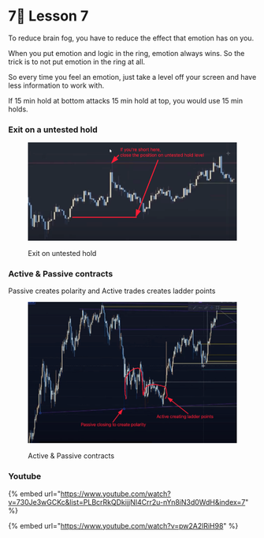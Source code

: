 # 7⃣ Lesson 7

To reduce brain fog, you have to reduce the effect that emotion has on you.

When you put emotion and logic in the ring, emotion always wins. So the trick is to not put emotion in the ring at all.

So every time you feel an emotion, just take a level off your screen and have less information to work with.

If 15 min hold at bottom attacks 15 min hold at top, you would use 15 min holds.

### Exit on a untested hold

<figure><img src="../../.gitbook/assets/image (10) (1) (1).png" alt=""><figcaption><p>Exit on untested hold</p></figcaption></figure>

### Active & Passive contracts

Passive creates polarity and Active trades creates ladder points

<figure><img src="../../.gitbook/assets/image (21).png" alt=""><figcaption><p>Active &#x26; Passive contracts</p></figcaption></figure>



### Youtube

{% embed url="https://www.youtube.com/watch?v=730Je3wGCKc&list=PLBcrRkQDkijjNI4Crr2u-nYn8iN3d0WdH&index=7" %}

{% embed url="https://www.youtube.com/watch?v=pw2A2lRiH98" %}
